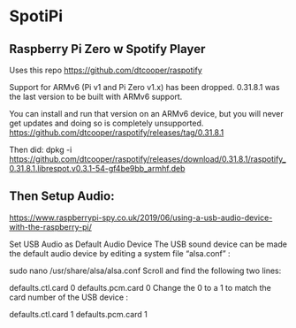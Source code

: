 # SpotiPi
## Raspberry Pi Zero w Spotify Player


Uses this repo
https://github.com/dtcooper/raspotify

Support for ARMv6 (Pi v1 and Pi Zero v1.x) has been dropped.
0.31.8.1 was the last version to be built with ARMv6 support.

You can install and run that version on an ARMv6 device, but you will never get updates and doing so is completely unsupported.
https://github.com/dtcooper/raspotify/releases/tag/0.31.8.1

Then did:
dpkg -i https://github.com/dtcooper/raspotify/releases/download/0.31.8.1/raspotify_0.31.8.1.librespot.v0.3.1-54-gf4be9bb_armhf.deb

## Then Setup Audio:
https://www.raspberrypi-spy.co.uk/2019/06/using-a-usb-audio-device-with-the-raspberry-pi/

Set USB Audio as Default Audio Device
The USB sound device can be made the default audio device by editing a system file “alsa.conf” :

sudo nano /usr/share/alsa/alsa.conf
Scroll and find the following two lines:

defaults.ctl.card 0
defaults.pcm.card 0
Change the 0 to a 1 to match the card number of the USB device :

defaults.ctl.card 1
defaults.pcm.card 1


